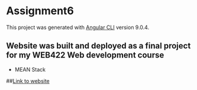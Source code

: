 # Assignment6

This project was generated with [Angular CLI](https://github.com/angular/angular-cli) version 9.0.4.

## Website was built and deployed as a final project for my WEB422 Web development course
 - MEAN Stack

##[Link to website](https://611588f6e910ab0007529b80--laughing-booth-03aa80.netlify.app/home)
